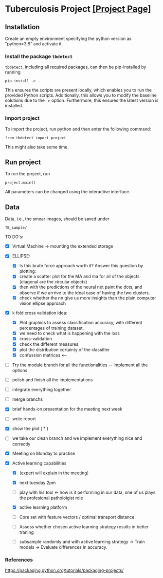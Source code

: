 
# Tuberculosis Project [[Project Page]](https://github.com/marinadominguez/TBProject)

## Installation

Create an empty environment specifying the python version as "python=3.8" and activate it.


### Install the package `tbdetect`

`tbdetect`, including all required packages, can then be pip-installed by running
```
pip install -e .
```
This ensures the scripts are present locally, which enables you to run the provided Python scripts. Additionally, this allows you to modify the baseline solutions due to the `-e` option. Furthermore, this ensures the latest version is installed.


### Import project

To import the project, run python and then enter the following command:
```
from tbdetect import project
```
This might also take some time.

## Run project

To run the project, run
```
project.main()
```

All parameters can be changed using the interactive interface.


## Data

Data, i.e., the smear images, should be saved under
```
TB_sample/
```



TO DO's:
- [x] Virtual Machine -> mounting the extended storage 

- [x] ELLIPSE: 
	- [x] Is this brute force approach worth it?  Answer this question by plotting: 
	- [x] create a scatter plot for the MA and ma for all of the objects (diagonal are the circular objects)
	- [x] then with the predictions of the neural net paint the dots, and observe if we arrrive to the ideal case of having the two clusters.
	- [x] check whether the nn give us more insights than the plain computer vision ellipse approach
  
- [x] k fold cross validation idea:
  - [x] Plot graphics to assess classification accuracy, with different percentages of training dataset.
  - [x] we need to check what is happening with the loss
  - [x] cross-validation
  - [x] check the different measures
  - [x] plot the distribution certainty of the classifier
  - [x] confussion matrices <--

- [ ] Try the module branch for all the functionalities -- implement all the options
- [ ] polish and finish all the implementations
- [ ] integrate everything together
- [ ] merge branchs
- [x] brief hands-on presentation for the meeting next week
- [ ] write report
- [x] show the plot ( * )
- [ ] we take our clean branch and we implement everything nice and correctly 
- [x] Meeting on Monday to practise 


 - [x] Active learning capabilities 
 	- [x] (expert will explain in the meeting)
	- [x] next tuesday 2pm
	- [ ] play with his tool <- how is it performing in our data, one of us plays the profesional patholoigist role
	- [x] active learning platform
	- [ ] Core set with feature vectors / optimal transport distance.
	- [ ] Assess whether chosen active learning strategy results in better traning
	- [ ] subsample randomly and with active learning strategy -> Train models -> Evaluate differences in accuracy.






### References
https://packaging.python.org/tutorials/packaging-projects/

